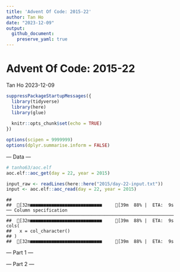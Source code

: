 ```yaml
---
title: 'Advent Of Code: 2015-22'
author: Tan Ho
date: "2023-12-09"
output:
  github_document:
    preserve_yaml: true
---
```


Advent Of Code: 2015-22
================
Tan Ho
2023-12-09

``` r
suppressPackageStartupMessages({
  library(tidyverse)
  library(here)
  library(glue)
  
  knitr::opts_chunk$set(echo = TRUE)
})

options(scipen = 9999999)
options(dplyr.summarise.inform = FALSE)
```

— Data —

``` r
# tanho63/aoc.elf
aoc.elf::aoc_get(day = 22, year = 2015)
```

``` r
input_raw <- readLines(here::here("2015/day-22-input.txt"))
input <- aoc.elf::aoc_read(day = 22, year = 2015)
```

    ##                                                    
    ##  [32m■■■■■■■■■■■■■■■■■■■■■■■■■■■     [39m  88% |  ETA:  9s                                                   ── Column specification ───────────────────────────────────────────────────────────────
    ##  [32m■■■■■■■■■■■■■■■■■■■■■■■■■■■     [39m  88% |  ETA:  9s                                                   cols(
    ##   x = col_character()
    ## )
    ##  [32m■■■■■■■■■■■■■■■■■■■■■■■■■■■     [39m  88% |  ETA:  9s

— Part 1 —

— Part 2 —
